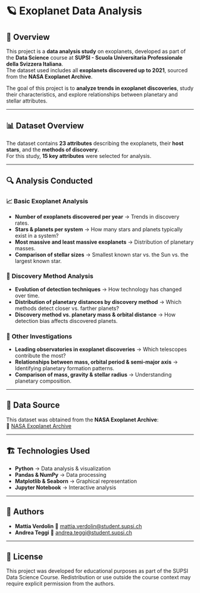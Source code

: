# 🪐 Exoplanet Data Analysis

## 📝 Overview
This project is a **data analysis study** on exoplanets, developed as part of the **Data Science** course at **SUPSI - Scuola Universitaria Professionale della Svizzera Italiana**.  
The dataset used includes all **exoplanets discovered up to 2021**, sourced from the **NASA Exoplanet Archive**.  

The goal of this project is to **analyze trends in exoplanet discoveries**, study their characteristics, and explore relationships between planetary and stellar attributes.

---
## 📊 Dataset Overview
The dataset contains **23 attributes** describing the exoplanets, their **host stars**, and the **methods of discovery**.  
For this study, **15 key attributes** were selected for analysis.

---
## 🔍 Analysis Conducted

### 📈 **Basic Exoplanet Analysis**
- **Number of exoplanets discovered per year** → Trends in discovery rates.
- **Stars & planets per system** → How many stars and planets typically exist in a system?
- **Most massive and least massive exoplanets** → Distribution of planetary masses.
- **Comparison of stellar sizes** → Smallest known star vs. the Sun vs. the largest known star.

### 🔬 **Discovery Method Analysis**
- **Evolution of detection techniques** → How technology has changed over time.
- **Distribution of planetary distances by discovery method** → Which methods detect closer vs. farther planets?
- **Discovery method vs. planetary mass & orbital distance** → How detection bias affects discovered planets.

### 📡 **Other Investigations**
- **Leading observatories in exoplanet discoveries** → Which telescopes contribute the most?
- **Relationships between mass, orbital period & semi-major axis** → Identifying planetary formation patterns.
- **Comparison of mass, gravity & stellar radius** → Understanding planetary composition.

---
## 🔗 Data Source
This dataset was obtained from the **NASA Exoplanet Archive**:  
🔗 [NASA Exoplanet Archive](http://exoplanetarchive.ipac.caltech.edu)  

---
## 🏗️ Technologies Used
- **Python** → Data analysis & visualization
- **Pandas & NumPy** → Data processing
- **Matplotlib & Seaborn** → Graphical representation
- **Jupyter Notebook** → Interactive analysis

---
## 👤 Authors
- **Mattia Verdolin** 📧 [mattia.verdolin@student.supsi.ch](mailto:mattia.verdolin@student.supsi.ch)
- **Andrea Teggi** 📧 [andrea.teggi@student.supsi.ch](mailto:andrea.teggi@student.supsi.ch)

---
## 📜 License
This project was developed for educational purposes as part of the SUPSI Data Science Course. Redistribution or use outside the course context may require explicit permission from the authors.

